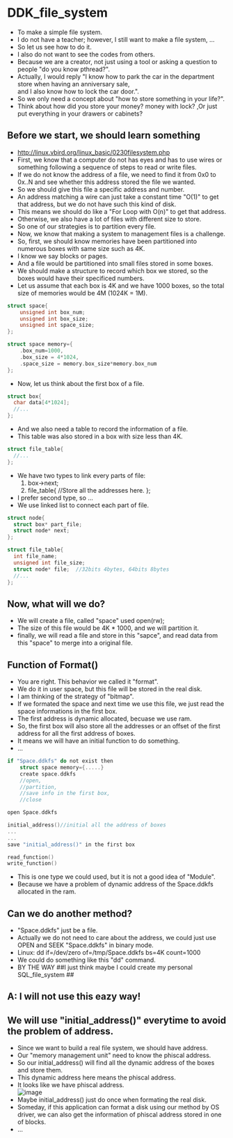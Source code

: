 # DDK_file_system
* To make a simple file system.
* I do not have a teacher; however, I still want to make a file system, ...
* So let us see how to do it.
* I also do not want to see the codes from others.
* Because we are a creator, not just using a tool or asking a question to people "do you know pthread?". 
* Actually, I would reply "I know how to park the car in the department store when having an anniversary sale, <br>
  and I also know how to lock the car door.".
* So we only need a concept about "how to store something in your life?".
* Think about how did you store your money? money with lock? ,Or just put everything in your drawers or cabinets?


## Before we start, we should learn something
* http://linux.vbird.org/linux_basic/0230filesystem.php
* First, we know that a computer do not has eyes and has to use wires or something following a sequence of steps to read or write files.
* If we do not know the address of a file, we need to find it from 0x0 to 0x..N and see whether this address stored the file we wanted.
* So we should give this file a specific address and number.
* An address matching a wire can just take a constant time "O(1)" to get that address, but we do not have such this kind of disk.
* This means we should do like a "For Loop with O(n)" to get that address.
* Otherwise, we also have a lot of files with different size to store.
* So one of our strategies is to partition every file.
* Now, we know that making a system to management files is a challenge.
* So, first, we should know memories have been partitioned into numerous boxes with same size such as 4K.
* I know we say blocks or pages.
* And a file would be partitioned into small files stored in some boxes.
* We should make a structure to record which box we stored, so the boxes would have their specificed numbers.
* Let us assume that each box is 4K and we have 1000 boxes, so the total size of memories would be 4M (1024K = 1M). 
```C
struct space{
	unsigned int box_num;
	unsigned int box_size;
	unsigned int space_size;
};

struct space memory={
	.box_num=1000,
	.box_size = 4*1024,
	.space_size = memory.box_size*memory.box_num
};
```
* Now, let us think about the first box of a file.
```C
struct box{
  char data[4*1024];
  //...
};
```
* And we also need a table to record the information of a file.
* This table was also stored in a box with size less than 4K.
```C
struct file_table{
  //...
};
```
* We have two types to link every parts of file:
  1. box->next;
  2. file_table{  //Store all the addresses here.  };
* I prefer second type, so ...
* We use linked list to connect each part of file.
```C
struct node{
  struct box* part_file;
  struct node* next;
};

struct file_table{
  int file_name;
  unsigned int file_size;
  struct node* file;  //32bits 4bytes, 64bits 8bytes
  //...
};
```

## Now, what will we do? 
* We will create a file, called "space" used open(rw);
* The size of this file would be 4K * 1000, and we will partition it.
* finally, we will read a file and store in this "sapce", and read data from this "space" to merge into a original file.

## Function of Format() 
* You are right. This behavior we called it "format".
* We do it in user space, but this file will be stored in the real disk.
* I am thinking of the strategy of "bitmap".
* If we formated the space and next time we use this file, we just read the space informations in the first box.
* The first address is dynamic allocated, becuase we use ram.
* So, the first box will also store all the addresses or an offset of the first address for all the first address of boxes. 
* It means we will have an initial function to do something.
* ...
```C
if "Space.ddkfs" do not exist then
	struct space memory={.....}
	create space.ddkfs 
	//open, 
	//partition,
	//save info in the first box,
	//close

open Space.ddkfs

initial_address()//initial all the address of boxes
...
...
save "initial_address()" in the first box

read_function()
write_function()
```
* This is one type we could used, but it is not a good idea of "Module".
* Because we have a problem of dynamic address of the Space.ddkfs allocated in the ram.

## Can we do another method?
* "Space.ddkfs" just be a file.
* Actually we do not need to care about the address, we could just use OPEN and SEEK "Space.ddkfs" in binary mode. 
* Linux: dd if=/dev/zero of=/tmp/Space.ddkfs bs=4K count=1000
* We could do something like this "dd" command.
* BY THE WAY ##I just think maybe I could create my personal SQL_file_system ##
## A: I will not use this eazy way!

## We will use "initial_address()" everytime to avoid the problem of address.
* Since we want to build a real file system, we should have address.
* Our "memory management unit" need to know the phiscal address.
* So our initial_address() will find all the dynamic address of the boxes and store them.
* This dynamic address here means the phiscal address.
* It looks like we have phiscal address. <br>
![image](https://user-images.githubusercontent.com/67073582/123671180-9274d880-d870-11eb-91e5-a7dcec2cc021.png) <br>
* Maybe initial_address() just do once when formating the real disk.
* Someday, if this application can format a disk using our method by OS driver, we can also get the information of phiscal address stored in one of blocks.
* ...
